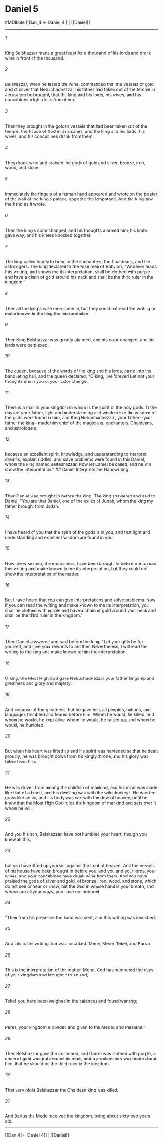 # Daniel 5
#MDBible
[[Dan_4|← Daniel 4]] | [[Daniel]]

***

###### 1 
King Belshazzar made a great feast for a thousand of his lords and drank wine in front of the thousand. 

###### 2 
Belshazzar, when he tasted the wine, commanded that the vessels of gold and of silver that Nebuchadnezzar his father had taken out of the temple in Jerusalem be brought, that the king and his lords, his wives, and his concubines might drink from them. 

###### 3 
Then they brought in the golden vessels that had been taken out of the temple, the house of God in Jerusalem, and the king and his lords, his wives, and his concubines drank from them. 

###### 4 
They drank wine and praised the gods of gold and silver, bronze, iron, wood, and stone. 

###### 5 
Immediately the fingers of a human hand appeared and wrote on the plaster of the wall of the king's palace, opposite the lampstand. And the king saw the hand as it wrote. 

###### 6 
Then the king's color changed, and his thoughts alarmed him; his limbs gave way, and his knees knocked together. 

###### 7 
The king called loudly to bring in the enchanters, the Chaldeans, and the astrologers. The king declared to the wise men of Babylon, "Whoever reads this writing, and shows me its interpretation, shall be clothed with purple and have a chain of gold around his neck and shall be the third ruler in the kingdom." 

###### 8 
Then all the king's wise men came in, but they could not read the writing or make known to the king the interpretation. 

###### 9 
Then King Belshazzar was greatly alarmed, and his color changed, and his lords were perplexed. 

###### 10 
The queen, because of the words of the king and his lords, came into the banqueting hall, and the queen declared, "O king, live forever! Let not your thoughts alarm you or your color change. 

###### 11 
There is a man in your kingdom in whom is the spirit of the holy gods. In the days of your father, light and understanding and wisdom like the wisdom of the gods were found in him, and King Nebuchadnezzar, your father--your father the king--made him chief of the magicians, enchanters, Chaldeans, and astrologers, 

###### 12 
because an excellent spirit, knowledge, and understanding to interpret dreams, explain riddles, and solve problems were found in this Daniel, whom the king named Belteshazzar. Now let Daniel be called, and he will show the interpretation." ## Daniel Interprets the Handwriting 

###### 13 
Then Daniel was brought in before the king. The king answered and said to Daniel, "You are that Daniel, one of the exiles of Judah, whom the king my father brought from Judah. 

###### 14 
I have heard of you that the spirit of the gods is in you, and that light and understanding and excellent wisdom are found in you. 

###### 15 
Now the wise men, the enchanters, have been brought in before me to read this writing and make known to me its interpretation, but they could not show the interpretation of the matter. 

###### 16 
But I have heard that you can give interpretations and solve problems. Now if you can read the writing and make known to me its interpretation, you shall be clothed with purple and have a chain of gold around your neck and shall be the third ruler in the kingdom." 

###### 17 
Then Daniel answered and said before the king, "Let your gifts be for yourself, and give your rewards to another. Nevertheless, I will read the writing to the king and make known to him the interpretation. 

###### 18 
O king, the Most High God gave Nebuchadnezzar your father kingship and greatness and glory and majesty. 

###### 19 
And because of the greatness that he gave him, all peoples, nations, and languages trembled and feared before him. Whom he would, he killed, and whom he would, he kept alive; whom he would, he raised up, and whom he would, he humbled. 

###### 20 
But when his heart was lifted up and his spirit was hardened so that he dealt proudly, he was brought down from his kingly throne, and his glory was taken from him. 

###### 21 
He was driven from among the children of mankind, and his mind was made like that of a beast, and his dwelling was with the wild donkeys. He was fed grass like an ox, and his body was wet with the dew of heaven, until he knew that the Most High God rules the kingdom of mankind and sets over it whom he will. 

###### 22 
And you his son, Belshazzar, have not humbled your heart, though you knew all this, 

###### 23 
but you have lifted up yourself against the Lord of heaven. And the vessels of his house have been brought in before you, and you and your lords, your wives, and your concubines have drunk wine from them. And you have praised the gods of silver and gold, of bronze, iron, wood, and stone, which do not see or hear or know, but the God in whose hand is your breath, and whose are all your ways, you have not honored. 

###### 24 
"Then from his presence the hand was sent, and this writing was inscribed. 

###### 25 
And this is the writing that was inscribed: Mene, Mene, Tekel, and Parsin. 

###### 26 
This is the interpretation of the matter: Mene, God has numbered the days of your kingdom and brought it to an end; 

###### 27 
Tekel, you have been weighed in the balances and found wanting; 

###### 28 
Peres, your kingdom is divided and given to the Medes and Persians." 

###### 29 
Then Belshazzar gave the command, and Daniel was clothed with purple, a chain of gold was put around his neck, and a proclamation was made about him, that he should be the third ruler in the kingdom. 

###### 30 
That very night Belshazzar the Chaldean king was killed. 

###### 31 
And Darius the Mede received the kingdom, being about sixty-two years old. 

***

[[Dan_4|← Daniel 4]] | [[Daniel]]
